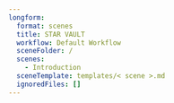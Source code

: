 ```yaml
---
longform:
  format: scenes
  title: STAR VAULT
  workflow: Default Workflow
  sceneFolder: /
  scenes:
    - Introduction
  sceneTemplate: templates/< scene >.md
  ignoredFiles: []
---
```

